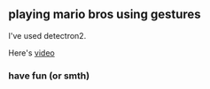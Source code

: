 ## playing mario bros using gestures


I've used detectron2.

Here's
[video](https://youtu.be/9vraLP7JDko)


### have fun (or smth)

